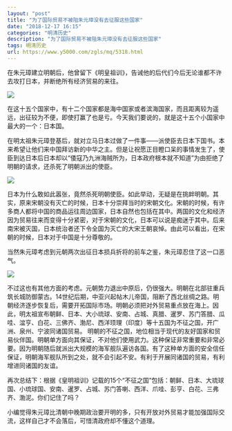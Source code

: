 ```yaml
---
layout: "post"
title: "为了国际贸易不被阻朱元璋没有去征服这些国家"
date: "2018-12-17 16:15"
categories: "明清历史"
description: "为了国际贸易不被阻朱元璋没有去征服这些国家"
tags: 明清历史
url: https://www.y5000.com/zgls/mq/5318.html
---
```






在朱元璋建立明朝后，他曾留下《明皇祖训》，告诫他的后代们今后无论谁都不许去攻打日本，并断绝所有经济贸易的来往。

![](https://img.y5000.com/uploads/allimg/161116/1440134E5-0.jpg)

在这十五个国家中，有十二个国家都是海中国家或者滨海国家，而且距离较为遥远，出征较为不便，即使打赢了也是亏。今天我们要说的，就是这十五个小国家中最大的一个：日本国。

在明太祖朱元璋登基后，就对立马日本过做了一件事——派使臣去日本下国书。本来希望让他们来中国拜访新的中华之主。但是让祝愿正目瞪口呆的事情发生了，使臣到达日本后日本却以“倭寇乃九洲海贼所为，日本政府根本就不知道”为由拒绝了明朝的请求，还杀死了明朝派出的使臣。

![](https://img.y5000.com/uploads/allimg/161116/1440131534-1.jpg)

日本为什么敢如此嚣张，竟然杀死明朝使臣。如此举动，无疑是在挑衅明朝。其实，原来宋朝没有灭亡的时候，日本十分崇拜当时的宋朝文化。宋朝的时候，有许多商人都将中国的商品运往周边国家，日本自然也包括在其中。两国的文化和经济因为贸易往来而变得十分紧密，对于宋朝的文化，日本可以说是痴迷于其中。后来南宋被灭国，日本统治者还下令全国为灭亡的大宋王朝哀悼。由此可以看出，在宋朝的时候，日本对于中国是十分尊敬的。

当然朱元璋考虑到元朝两次出征日本损兵折将的前车之鉴，朱元璋忍住了这一口恶气。

![](https://img.y5000.com/uploads/allimg/161116/144013CE-2.jpg)

不过这也有其他方面的考虑。元朝势力退出中原后，仍很强大。明朝在北部驻重兵筑长城防御蒙古。14世纪后期，中亚兴起帖木儿帝国，阻断了西北丝绸之路。明朝经济逐步恢复后，需要开拓国际市场。明朝必须把对外贸易重点放在海上。因此，明太祖宣布朝鲜、日本、大小琉球、安南、占城、真腊、暹罗、苏门答腊、瓜哇、湓亨、白花、三佛齐、渤尼、西洋顼理（印度）等十五国为不征之国，开广洲、泉州、宁波同诸国贸易。
明朝的不征之国，地位相当于现代的友好国家和贸易伙伴国。明朝单方面向其保证，不对他们使用武力。这种保证非常重要和非常必要。因为明朝随后就派出大规模的海军舰队遍访各国。有了这种单方面的安全信任保证，明朝海军舰队所到之处，就不会引起不安。有利于开展同诸国的贸易，有利增进同诸国的友谊。

再次总结下：根据《皇明祖训》记载的15个“不征之国”包括：朝鲜、日本、大琉球国、小琉球国、安南、暹罗、占城、苏门答喇、西洋、爪哇、彭亨、白花、三弗齐、渤泥。你们记住了吗？

小编觉得朱元璋比清朝中晚期政治要开明的多，只有开放对外贸易才能加强国际交流，这样自己才不会落后，可惜清政府却不懂这个道理。
